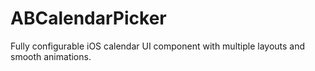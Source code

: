ABCalendarPicker
================

Fully configurable iOS calendar UI component with multiple layouts and smooth animations.